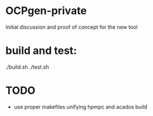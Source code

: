 # OCPgen-private
Initial discussion and proof of concept for the new tool


# build and test:

./build.sh
./test.sh


# TODO
- use proper makefiles unifying hpmpc and acados build
